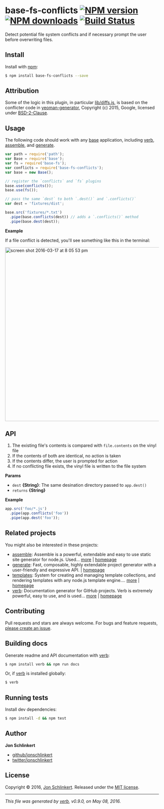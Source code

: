 # base-fs-conflicts [![NPM version](https://img.shields.io/npm/v/base-fs-conflicts.svg?style=flat)](https://www.npmjs.com/package/base-fs-conflicts) [![NPM downloads](https://img.shields.io/npm/dm/base-fs-conflicts.svg?style=flat)](https://npmjs.org/package/base-fs-conflicts) [![Build Status](https://img.shields.io/travis/node-base/base-fs-conflicts.svg?style=flat)](https://travis-ci.org/node-base/base-fs-conflicts)

Detect potential file system conflicts and if necessary prompt the user before overwriting files.

## Install

Install with [npm](https://www.npmjs.com/):

```sh
$ npm install base-fs-conflicts --save
```

## Attribution

Some of the logic in this plugin, in particular [lib/diffs.js](./lib/diffs.js), is based on the conflicter code in [yeoman-generator](http://yeoman.io), Copyright (c) 2015, Google, licensed under [BSD-2-Clause](http://yeoman.io/learning/faq.html#license).

## Usage

The following code should work with any [base](https://github.com/node-base/base) application, including [verb](https://github.com/verbose/verb), [assemble](https://github.com/assemble/assemble), and [generate](https://github.com/generate/generate).

```js
var path = require('path');
var Base = require('base');
var fs = require('base-fs');
var conflicts = require('base-fs-conflicts');
var base = new Base();

// register the `conflicts` and `fs` plugins
base.use(conflicts());
base.use(fs());

// pass the same `dest` to both `.dest()` and `.conflicts()`
var dest = 'fixtures/dist';

base.src('fixtures/*.txt')
  .pipe(base.conflicts(dest)) // adds a `.conflicts()` method
  .pipe(base.dest(dest));
```

**Example**

If a file conflict is detected, you'll see something like this in the terminal:

<img width="570" alt="screen shot 2016-03-17 at 8 05 53 pm" src="https://cloud.githubusercontent.com/assets/383994/13864890/d9f67420-ec7b-11e5-973d-47462989d773.png">

## API

1. The existing file's contents is compared with `file.contents` on the vinyl file
2. If the contents of both are identical, no action is taken
3. If the contents differ, the user is prompted for action
4. If no conflicting file exists, the vinyl file is written to the file system

**Params**

* `dest` **{String}**: The same desination directory passed to `app.dest()`
* `returns` **{String}**

**Example**

```js
app.src('foo/*.js')
  .pipe(app.conflicts('foo'))
  .pipe(app.dest('foo'));
```

## Related projects

You might also be interested in these projects:

* [assemble](https://www.npmjs.com/package/assemble): Assemble is a powerful, extendable and easy to use static site generator for node.js. Used… [more](https://www.npmjs.com/package/assemble) | [homepage](https://github.com/assemble/assemble)
* [generate](https://www.npmjs.com/package/generate): Fast, composable, highly extendable project generator with a user-friendly and expressive API. | [homepage](https://github.com/generate/generate)
* [templates](https://www.npmjs.com/package/templates): System for creating and managing template collections, and rendering templates with any node.js template engine.… [more](https://www.npmjs.com/package/templates) | [homepage](https://github.com/jonschlinkert/templates)
* [verb](https://www.npmjs.com/package/verb): Documentation generator for GitHub projects. Verb is extremely powerful, easy to use, and is used… [more](https://www.npmjs.com/package/verb) | [homepage](https://github.com/verbose/verb)

## Contributing

Pull requests and stars are always welcome. For bugs and feature requests, [please create an issue](https://github.com/node-base/base-fs-conflicts/issues/new).

## Building docs

Generate readme and API documentation with [verb](https://github.com/verbose/verb):

```sh
$ npm install verb && npm run docs
```

Or, if [verb](https://github.com/verbose/verb) is installed globally:

```sh
$ verb
```

## Running tests

Install dev dependencies:

```sh
$ npm install -d && npm test
```

## Author

**Jon Schlinkert**

* [github/jonschlinkert](https://github.com/jonschlinkert)
* [twitter/jonschlinkert](http://twitter.com/jonschlinkert)

## License

Copyright © 2016, [Jon Schlinkert](https://github.com/jonschlinkert).
Released under the [MIT license](https://github.com/node-base/base-fs-conflicts/blob/master/LICENSE).

***

_This file was generated by [verb](https://github.com/verbose/verb), v0.9.0, on May 08, 2016._
